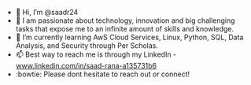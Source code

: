 - 👋 Hi, I’m @saadr24
- 👀 I am passionate about technology, innovation and big challenging tasks that expose me to an infinite amount of skills and knowledge.
- 🌱 I’m currently learning AwS Cloud Services, Linux, Python, SQL, Data Analysis, and Security through Per Scholas.
- 📫 Best way to reach me is through my LinkedIn - www.linkedin.com/in/saad-rana-a135731b6 
- :bowtie: Please dont hesitate to reach out or connect!
